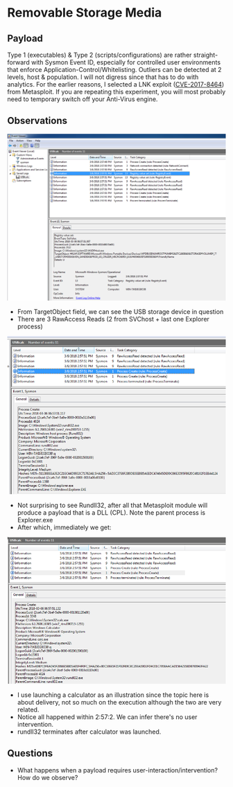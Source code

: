 # Removable Storage Media

## Payload

Type 1 (executables) & Type 2 (scripts/configurations) are rather straight-forward with Sysmon Event ID, especially for controlled user environments that enforce Application-Control/Whitelisting. Outliers can be detected at 2 levels, host & population. I will not digress since that has to do with analytics. For the earlier reasons, I selected a LNK exploit ([CVE-2017-8464](https://portal.msrc.microsoft.com/en-US/security-guidance/advisory/CVE-2017-8464)) from Metasploit. If you are repeating this experiment, you will most probably need to temporary switch off your Anti-Virus engine.

## Observations

![usbdriveinserted](img/usbdriveinserted.png)

* From TargetObject field, we can see the USB storage device in question
* There are 3 RawAccess Reads (2 from SVChost + last one Explorer process)

![rundll32](img/rundll32.png)

* Not surprising to see Rundll32, after all that Metasploit module will produce a payload that is a DLL (CPL). Note the parent process is Explorer.exe
* After which, immediately we get:

![calc](img/calc.png)

* I use launching a calculator as an illustration since the topic here is about delivery, not so much on the execution although the two are very related.
* Notice all happened within 2:57:2. We can infer there's no user intervention.
* rundll32 terminates after calculator was launched.

## Questions

* What happens when a payload requires user-interaction/intervention? How do we observe?

